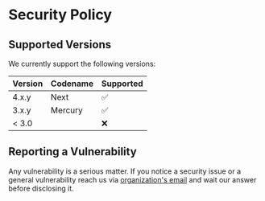 # Security Policy

## Supported Versions

We currently support the following versions:

| Version | Codename | Supported          |
| ------- | -------- | ------------------ |
| 4.x.y   | Next | :white_check_mark: |
| 3.x.y   | Mercury | :white_check_mark: |
| < 3.0   || :x:                |

## Reporting a Vulnerability

Any vulnerability is a serious matter. If you notice a security issue or a general vulnerability reach us via [organization's email](https://github.com/fabricatorsltd) and wait our answer before disclosing it.
